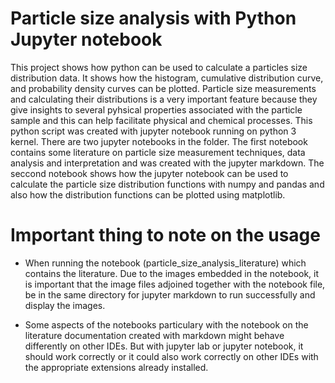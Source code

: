 # Particle size analysis with Python Jupyter notebook 
 
This project shows how python can be used to calculate a particles size distribution data. It shows how the histogram, cumulative distribution curve, and probability density curves can be plotted. Particle size measurements and calculating their distributions is a very important feature because they give insights to several pyhsical properties associated with the particle sample and this can help facilitate physical and chemical processes. This python script was created with jupyter notebook running on python 3 kernel. There are two jupyter notebooks in the folder. The first notebook contains some literature on particle size measurement techniques, data analysis and interpretation and was created with the jupyter markdown. The seccond notebook shows how the jupyter notebook can be used to calculate the particle size distribution functions with numpy and pandas and also how the distribution functions can be plotted using matplotlib.


# Important thing to note on the usage

- When running the notebook (particle_size_analysis_literature) which contains the literature. Due to the images embedded in the notebook, it is important that the image files adjoined together with the notebook file, be in the same directory for jupyter markdown to run successfully and display the images. 

- Some aspects of the notebooks particulary with the notebook on the literature documentation created with markdown might behave differently on other IDEs. But with jupyter lab or jupyter notebook, it should work correctly or it could also work correctly on other IDEs with the appropriate extensions already installed. 
